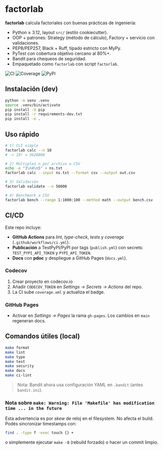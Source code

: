 # factorlab

**factorlab** calcula factoriales con buenas prácticas de ingeniería:

- Python ≥ 3.12, layout `src/` (estilo cookiecutter).
- OOP + patrones: Strategy (método de cálculo), Factory + servicio con validaciones.
- PEP8/PEP257, Black + Ruff, tipado estricto con MyPy.
- PyTest con cobertura objetivo cercano al 80%+.
- Bandit para chequeos de seguridad.
- Empaquetado como `factorlab` con script `factorlab`.

![CI](https://img.shields.io/github/actions/workflow/status/OWNER/REPO/ci.yml?branch=main)
![Coverage](https://img.shields.io/badge/coverage-codecov-blue)
![PyPI](https://img.shields.io/pypi/v/factorlab.svg)

## Instalación (dev)

```bash
python -m venv .venv
source .venv/bin/activate
pip install -U pip
pip install -r requirements-dev.txt
pip install -e .
```

## Uso rápido

```bash
# 1) CLI simple
factorlab calc --n 10
# -> 10! = 3628800

# 2) Múltiples n por archivo a CSV
echo -e "3\n4\n5" > ns.txt
factorlab calc --input ns.txt --format csv --output out.csv

# 3) Validación
factorlab validate --n 50000

# 4) Benchmark a CSV
factorlab bench --range 1:1000:100 --method math --output bench.csv
```

## CI/CD
Este repo incluye:
- **GitHub Actions** para *lint*, *type-check*, *tests* y *coverage* (`.github/workflows/ci.yml`).
- **Publicación** a TestPyPI/PyPI por tags (`publish.yml`) con secrets: `TEST_PYPI_API_TOKEN` y `PYPI_API_TOKEN`.
- **Docs** con **pdoc** y despliegue a GitHub Pages (`docs.yml`).

### Codecov
1. Crear proyecto en codecov.io
2. Añadir `CODECOV_TOKEN` en *Settings → Secrets → Actions* del repo.
3. La CI sube `coverage.xml` y actualiza el badge.

### GitHub Pages
- Activar en *Settings → Pages* la rama `gh-pages`. Los cambios en `main` regeneran docs.

## Comandos útiles (local)
```bash
make format
make lint
make type
make test
make security
make docs
make ci-lint
```


> Nota: Bandit ahora usa configuración YAML en `.bandit` (antes `bandit.ini`).


### Nota sobre `make: Warning: File 'Makefile' has modification time ... in the future`
Esta advertencia es por *skew* de reloj en el filesystem. No afecta el build. Podés sincronizar timestamps con:
```bash
find . -type f -exec touch {} +
```
o simplemente ejecutar `make -B` (rebuild forzado) o hacer un commit limpio.
